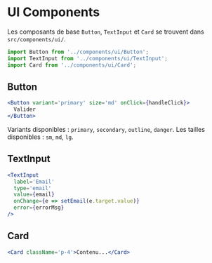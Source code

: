 # UI Components

Les composants de base `Button`, `TextInput` et `Card` se trouvent dans `src/components/ui/`.

```jsx
import Button from '../components/ui/Button';
import TextInput from '../components/ui/TextInput';
import Card from '../components/ui/Card';
```

## Button

```jsx
<Button variant='primary' size='md' onClick={handleClick}>
  Valider
</Button>
```

Variants disponibles : `primary`, `secondary`, `outline`, `danger`. Les tailles disponibles : `sm`, `md`, `lg`.

## TextInput

```jsx
<TextInput
  label='Email'
  type='email'
  value={email}
  onChange={e => setEmail(e.target.value)}
  error={errorMsg}
/>
```

## Card

```jsx
<Card className='p-4'>Contenu...</Card>
```
